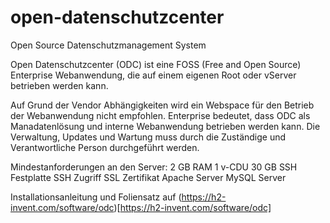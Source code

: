 # open-datenschutzcenter
Open Source Datenschutzmanagement System

Open Datenschutzcenter (ODC) ist eine FOSS (Free and Open Source) Enterprise Webanwendung, die auf einem eigenen Root oder vServer betrieben werden kann.

Auf Grund der Vendor Abhängigkeiten wird ein Webspace für den Betrieb der Webanwendung nicht empfohlen. Enterprise bedeutet, dass ODC als Manadatenlösung und interne Webanwendung betrieben werden kann. Die Verwaltung, Updates und Wartung muss durch die Zuständige und Verantwortliche Person durchgeführt werden.

Mindestanforderungen an den Server:
2 GB RAM
1 v-CDU
30 GB SSH Festplatte
SSH Zugriff
SSL Zertifikat
Apache Server
MySQL Server

Installationsanleitung und Foliensatz auf (https://h2-invent.com/software/odc)[https://h2-invent.com/software/odc]
